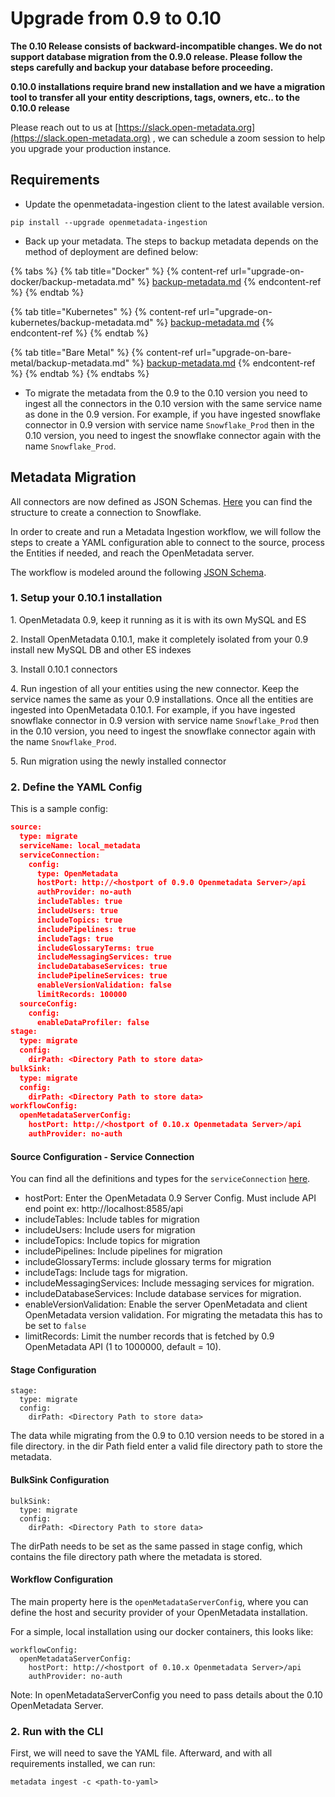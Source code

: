 # Upgrade from 0.9 to 0.10

**The 0.10 Release consists of backward-incompatible changes. We do not support database migration from the 0.9.0 release. Please follow the steps carefully and backup your database before proceeding.**

**0.10.0 installations require brand new installation and we have a migration tool to transfer all your entity descriptions, tags, owners, etc.. to the 0.10.0 release**

Please reach out to us at [https://slack.open-metadata.org](https://slack.open-metadata.org) , we can schedule a zoom session to help you upgrade your production instance.

## Requirements

* Update the openmetadata-ingestion client to the latest available version.

```
pip install --upgrade openmetadata-ingestion
```

* Back up your metadata. The steps to backup metadata depends on the method of deployment are defined below:

{% tabs %}
{% tab title="Docker" %}
{% content-ref url="upgrade-on-docker/backup-metadata.md" %}
[backup-metadata.md](upgrade-on-docker/backup-metadata.md)
{% endcontent-ref %}
{% endtab %}

{% tab title="Kubernetes" %}
{% content-ref url="upgrade-on-kubernetes/backup-metadata.md" %}
[backup-metadata.md](upgrade-on-kubernetes/backup-metadata.md)
{% endcontent-ref %}
{% endtab %}

{% tab title="Bare Metal" %}
{% content-ref url="upgrade-on-bare-metal/backup-metadata.md" %}
[backup-metadata.md](upgrade-on-bare-metal/backup-metadata.md)
{% endcontent-ref %}
{% endtab %}
{% endtabs %}

* To migrate the metadata from the 0.9 to the 0.10 version you need to ingest all the connectors in the 0.10 version with the same service name as done in the 0.9 version. For example, if you have ingested snowflake connector in 0.9 version with service name `Snowflake_Prod` then in the 0.10 version, you need to ingest the snowflake connector again with the name `Snowflake_Prod`.

## Metadata Migration <a href="#requirements" id="requirements"></a>

All connectors are now defined as JSON Schemas. [Here](https://github.com/open-metadata/OpenMetadata/blob/main/catalog-rest-service/src/main/resources/json/schema/entity/services/connections/metadata/openMetadataConnection.json) you can find the structure to create a connection to Snowflake.

In order to create and run a Metadata Ingestion workflow, we will follow the steps to create a YAML configuration able to connect to the source, process the Entities if needed, and reach the OpenMetadata server.

The workflow is modeled around the following [JSON Schema](https://github.com/open-metadata/OpenMetadata/blob/main/catalog-rest-service/src/main/resources/json/schema/metadataIngestion/workflow.json).

### 1. Setup your 0.10.1 installation

1\. OpenMetadata 0.9, keep it running as it is with its own MySQL and ES

2\. Install OpenMetadata 0.10.1, make it completely isolated from your 0.9 install new MySQL DB and other ES indexes

3\. Install 0.10.1 connectors

4\. Run ingestion of all your entities using the new connector. Keep the service names the same as your 0.9 installations. Once all the entities are ingested into OpenMetadata 0.10.1. For example, if you have ingested snowflake connector in 0.9 version with service name `Snowflake_Prod` then in the 0.10 version, you need to ingest the snowflake connector again with the name `Snowflake_Prod`.

5\. Run migration using the newly installed connector

### 2. Define the YAML Config

This is a sample config:

```json
source:
  type: migrate
  serviceName: local_metadata
  serviceConnection:
    config:
      type: OpenMetadata
      hostPort: http://<hostport of 0.9.0 Openmetadata Server>/api
      authProvider: no-auth
      includeTables: true
      includeUsers: true
      includeTopics: true
      includePipelines: true
      includeTags: true
      includeGlossaryTerms: true
      includeMessagingServices: true
      includeDatabaseServices: true
      includePipelineServices: true
      enableVersionValidation: false
      limitRecords: 100000
  sourceConfig:
    config:
      enableDataProfiler: false
stage:
  type: migrate
  config:
    dirPath: <Directory Path to store data>
bulkSink:
  type: migrate
  config:
    dirPath: <Directory Path to store data>
workflowConfig:
  openMetadataServerConfig:
    hostPort: http://<hostport of 0.10.x Openmetadata Server>/api
    authProvider: no-auth
```

#### Source Configuration - Service Connection

You can find all the definitions and types for the `serviceConnection` [here](https://github.com/open-metadata/OpenMetadata/blob/main/catalog-rest-service/src/main/resources/json/schema/entity/services/connections/database/clickhouseConnection.json).

* hostPort: Enter the OpenMetadata 0.9 Server Config. Must include API end point ex: http://localhost:8585/api
* includeTables: Include tables for migration
* includeUsers: Include users for migration
* includeTopics: Include topics for migration
* includePipelines: Include pipelines for migration
* includeGlossaryTerms: include glossary terms for migration
* includeTags: Include tags for migration.
* includeMessagingServices: Include messaging services for migration.
* includeDatabaseServices: Include database services for migration.
* enableVersionValidation: Enable the server OpenMetadata and client OpenMetadata version validation. For migrating the metadata this has to be set to `false`
* limitRecords: Limit the number records that is fetched by 0.9 OpenMetadata API (1 to 1000000, default = 10).

#### Stage Configuration

```
stage:
  type: migrate
  config:
    dirPath: <Directory Path to store data>
```

The data while migrating from the 0.9 to 0.10 version needs to be stored in a file directory. in the dir Path field enter a valid file directory path to store the metadata.

#### BulkSink Configuration

```
bulkSink:
  type: migrate
  config:
    dirPath: <Directory Path to store data>
```

The dirPath needs to be set as the same passed in stage config, which contains the file directory path where the metadata is stored.

#### Workflow Configuration

The main property here is the `openMetadataServerConfig`, where you can define the host and security provider of your OpenMetadata installation.

For a simple, local installation using our docker containers, this looks like:

```
workflowConfig:
  openMetadataServerConfig:
    hostPort: http://<hostport of 0.10.x Openmetadata Server>/api
    authProvider: no-auth
```

Note: In openMetadataServerConfig you need to pass details about the 0.10 OpenMetadata Server.

### 2. Run with the CLI

First, we will need to save the YAML file. Afterward, and with all requirements installed, we can run:

```
metadata ingest -c <path-to-yaml>
```
